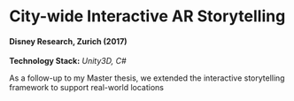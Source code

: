 # City-wide Interactive AR Storytelling

#### Disney Research, Zurich (2017)
**Technology Stack:** *Unity3D, C#*

As a follow-up to my Master thesis, we extended the interactive storytelling framework to support real-world locations